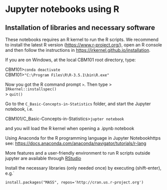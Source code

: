 
# Jupyter notebooks using R

## Installation of libraries and necessary software

These notebooks requires an R kernel to run the R scripts. We recommend to install the latest R version (https://www.r-project.org/), open an R console and then follow the instructions in https://irkernel.github.io/installation.

If you are on Windows, at the local CBM101 root directory, type:

CBM101>`conda deactivate` <br>
CBM101>`"C:\Program Files\R\R-3.5.1\bin\R.exe"` <br>

Now you got the R command prompt `>`. Then type
  \> `IRkernel::installspec()` <br>
  \> `quit()`
  
Go to the `C_Basic-Concepts-in-Statistics` folder, and start the Jupyter notebook, i.e.

CBM101/C_Basic-Concepts-in-Statistics>`jupter notebook`

and you will load the R kernel when opening a .ipynb notebook


Using Anaconda for the R programming language in Jupyter Notebookhttps see: https://docs.anaconda.com/anaconda/navigator/tutorials/r-lang

More features and a user-friendly environment to run R scripts outside jupyter are available through [RStudio](https://www.rstudio.com)

Install the necessary libraries (only needed once) by executing (shift-enter), e.g.`

`install.packages("MASS", repos='http://cran.us.r-project.org')`

